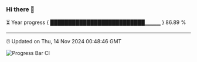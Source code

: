 ### Hi there 👋

⏳ Year progress { ██████████████████████████▁▁▁▁ } 86.89 %

---

⏰ Updated on Thu, 14 Nov 2024 00:48:46 GMT

![Progress Bar CI](https://github.com/Shyam-Makwana/GitHub-Actions-Demo/workflows/Progress%20Bar%20CI/badge.svg)
